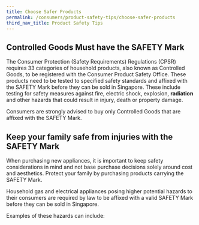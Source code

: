 ```yaml
---
title: Choose Safer Products
permalink: /consumers/product-safety-tips/choose-safer-products
third_nav_title: Product Safety Tips
---
```

## Controlled Goods Must have the SAFETY Mark
The Consumer Protection (Safety Requirements) Regulations (CPSR) requires 33 categories of household products, also known as Controlled Goods, to be registered with the Consumer Product Safety Office. These products need to be tested to specified safety standards and affixed with the SAFETY Mark before they can be sold in Singapore. These include testing for safety measures against fire, electric shock, explosion, **radiation** and other hazards that could result in injury, death or property damage.

Consumers are strongly advised to buy only Controlled Goods that are affixed with the SAFETY Mark.

## Keep your family safe from injuries with the SAFETY Mark
When purchasing new appliances, it is important to keep safety considerations in mind and not base purchase decisions solely around cost and aesthetics. Protect your family by purchasing products carrying the SAFETY Mark.

Household gas and electrical appliances posing higher potential hazards to their consumers are required by law to be affixed with a valid SAFETY Mark before they can be sold in Singapore.

Examples of these hazards can include:
